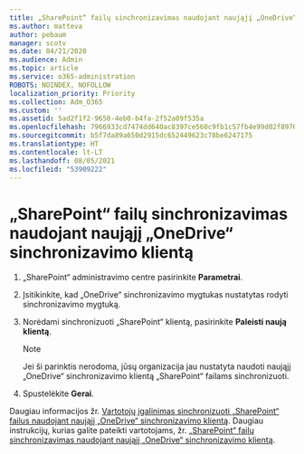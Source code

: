 ```yaml
---
title: „SharePoint“ failų sinchronizavimas naudojant naująjį „OneDrive“ sinchronizavimo klientą
ms.author: matteva
author: pebaum
manager: scotv
ms.date: 04/21/2020
ms.audience: Admin
ms.topic: article
ms.service: o365-administration
ROBOTS: NOINDEX, NOFOLLOW
localization_priority: Priority
ms.collection: Adm_O365
ms.custom: ''
ms.assetid: 5ad2f1f2-9650-4eb0-b4fa-2f52a09f535a
ms.openlocfilehash: 7966933cd7474dd640ac8397ce560c9fb1c57fb4e99d02f8976d5dcfe7cf5a82
ms.sourcegitcommit: b5f7da89a650d2915dc652449623c78be6247175
ms.translationtype: HT
ms.contentlocale: lt-LT
ms.lasthandoff: 08/05/2021
ms.locfileid: "53909222"
---
```

# <a name="sync-sharepoint-files-with-the-new-onedrive-sync-client"></a>„SharePoint“ failų sinchronizavimas naudojant naująjį „OneDrive“ sinchronizavimo klientą

1. „SharePoint“ administravimo centre pasirinkite **Parametrai**.
    
2. Įsitikinkite, kad „OneDrive“ sinchronizavimo mygtukas nustatytas rodyti sinchronizavimo mygtuką. 
    
3. Norėdami sinchronizuoti „SharePoint“ klientą, pasirinkite **Paleisti naują klientą**.
    
    > [!NOTE]
    > Jei ši parinktis nerodoma, jūsų organizacija jau nustatyta naudoti naująjį „OneDrive“ sinchronizavimo klientą „SharePoint“ failams sinchronizuoti. 
  
4. Spustelėkite **Gerai**.
    
Daugiau informacijos žr. [Vartotojų įgalinimas sinchronizuoti „SharePoint“ failus naudojant naująjį „OneDrive“ sinchronizavimo klientą](https://go.microsoft.com/fwlink/?linkid=866433). Daugiau instrukcijų, kurias galite pateikti vartotojams, žr. [„SharePoint“ failų sinchronizavimas naudojant naująjį „OneDrive“ sinchronizavimo klientą](https://go.microsoft.com/fwlink/?linkid=866427).
  

